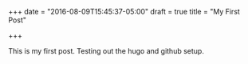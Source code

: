 +++
date = "2016-08-09T15:45:37-05:00"
draft = true
title = "My First Post"

+++

This is my first post. Testing out the hugo and github setup.